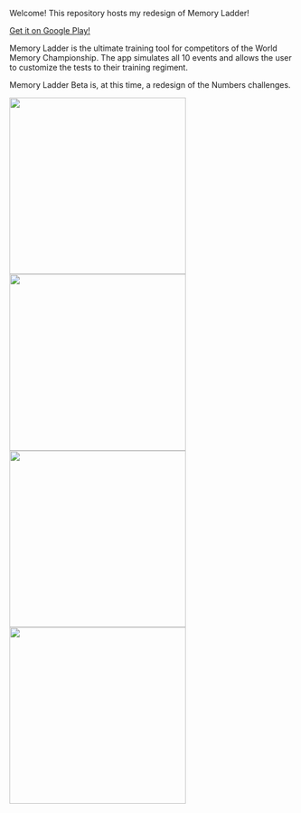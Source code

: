 Welcome! This repository hosts my redesign of Memory Ladder!

<a href="https://play.google.com/store/apps/details?id=speednumbers.mastersofmemory.com.memoryladder_speednumbers&hl=en">Get it on Google Play!</a>

Memory Ladder is the ultimate training tool for competitors of the World Memory Championship.  The app simulates all 10 events and allows the user to customize the tests to their training regiment.

Memory Ladder Beta is, at this time, a redesign of the Numbers challenges.

<img src="http://imgur.com/HxfHOrD.png" width="312">
<img src="http://imgur.com/3G5KDTt.png" width="312">
<img src="http://imgur.com/zRXwviD.png" width="312">
<img src="http://imgur.com/NGuU7JA.png" width="312">
